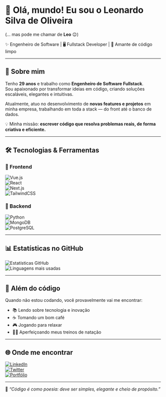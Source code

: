 # 👋 Olá, mundo! Eu sou o Leonardo Silva de Oliveira  
(… mas pode me chamar de **Leo** 😉)

✨ Engenheiro de Software | 🖥️ Fullstack Developer | 🎨 Amante de código limpo  

---

## 🚀 Sobre mim  
Tenho **29 anos** e trabalho como **Engenheiro de Software Fullstack**.  
Sou apaixonado por transformar ideias em código, criando soluções escaláveis, elegantes e intuitivas.  

Atualmente, atuo no desenvolvimento de **novas features e projetos** em minha empresa, trabalhando em toda a stack — do front até o banco de dados.  

💡 Minha missão: **escrever código que resolva problemas reais, de forma criativa e eficiente.**  

---

## 🛠️ Tecnologias & Ferramentas  

### 🎨 Frontend  
![Vue.js](https://img.shields.io/badge/Vue.js-35495E?style=for-the-badge&logo=vue.js&logoColor=4FC08D)  
![React](https://img.shields.io/badge/React-20232A?style=for-the-badge&logo=react&logoColor=61DAFB)  
![Next.js](https://img.shields.io/badge/Next.js-000000?style=for-the-badge&logo=next.js&logoColor=white)  
![TailwindCSS](https://img.shields.io/badge/TailwindCSS-38B2AC?style=for-the-badge&logo=tailwind-css&logoColor=white)  

### 🧩 Backend  
![Python](https://img.shields.io/badge/Python-3776AB?style=for-the-badge&logo=python&logoColor=white)  
![MongoDB](https://img.shields.io/badge/MongoDB-4EA94B?style=for-the-badge&logo=mongodb&logoColor=white)  
![PostgreSQL](https://img.shields.io/badge/PostgreSQL-316192?style=for-the-badge&logo=postgresql&logoColor=white)  

---

## 📊 Estatísticas no GitHub  

![Estatísticas GitHub](https://github-readme-stats.vercel.app/api?username=SEU-USUARIO&show_icons=true&theme=radical)  
![Linguagens mais usadas](https://github-readme-stats.vercel.app/api/top-langs/?username=SEU-USUARIO&layout=compact&theme=radical)  

---

## 🎯 Além do código  
Quando não estou codando, você provavelmente vai me encontrar:  
- 📚 Lendo sobre tecnologia e inovação  
- ☕ Tomando um bom café  
- 🎮 Jogando para relaxar  
- 🏊‍♂️ Aperfeiçoando meus treinos de natação  

---

## 🌐 Onde me encontrar  
[![LinkedIn](https://img.shields.io/badge/LinkedIn-0A66C2?style=for-the-badge&logo=linkedin&logoColor=white)](#)  
[![Twitter](https://img.shields.io/badge/Twitter-1DA1F2?style=for-the-badge&logo=twitter&logoColor=white)](#)  
[![Portfólio](https://img.shields.io/badge/Portfólio-000000?style=for-the-badge&logo=About.me&logoColor=white)](#)  

---

💬 *“Código é como poesia: deve ser simples, elegante e cheio de propósito.”*
